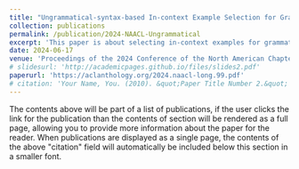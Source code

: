 ```yaml
---
title: "Ungrammatical-syntax-based In-context Example Selection for Grammatical Error Correction"
collection: publications
permalink: /publication/2024-NAACL-Ungrammatical
excerpt: 'This paper is about selecting in-context examples for grammatical error correction based on ungrammatical syntax.'
date: 2024-06-17
venue: 'Proceedings of the 2024 Conference of the North American Chapter of the Association for Computational Linguistics: Human Language Technologies (Volume 1: Long Papers)'
# slidesurl: 'http://academicpages.github.io/files/slides2.pdf'
paperurl: 'https://aclanthology.org/2024.naacl-long.99.pdf'
# citation: 'Your Name, You. (2010). &quot;Paper Title Number 2.&quot; <i>Journal 1</i>. 1(2).'
---
```


The contents above will be part of a list of publications, if the user clicks the link for the publication than the contents of section will be rendered as a full page, allowing you to provide more information about the paper for the reader. When publications are displayed as a single page, the contents of the above "citation" field will automatically be included below this section in a smaller font.